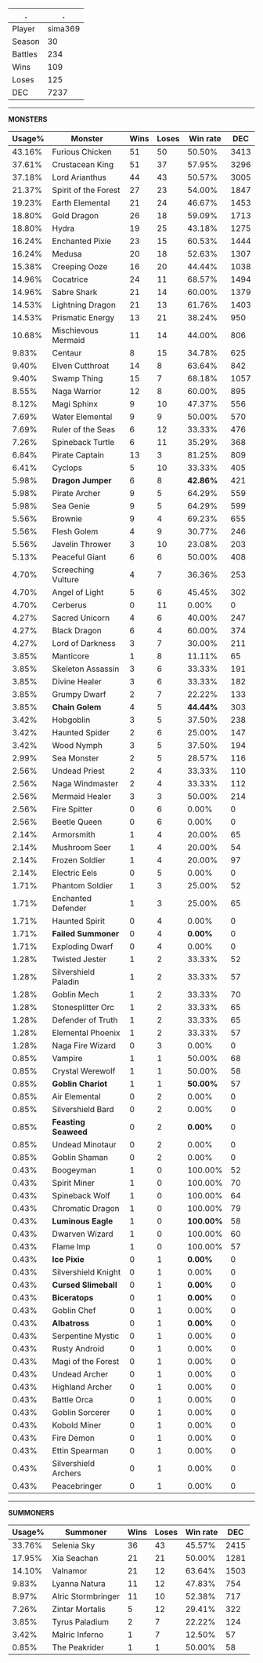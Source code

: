 .|.
|-|-
Player|sima369
Season|30
Battles|234
Wins|109
Loses|125
DEC|7237

---
**MONSTERS**

Usage%|Monster|Wins|Loses|Win rate|DEC|
-|-|-|-|-|-|
43.16%|Furious Chicken|51|50|50.50%|3413|
37.61%|Crustacean King|51|37|57.95%|3296|
37.18%|Lord Arianthus|44|43|50.57%|3005|
21.37%|Spirit of the Forest|27|23|54.00%|1847|
19.23%|Earth Elemental|21|24|46.67%|1453|
18.80%|Gold Dragon|26|18|59.09%|1713|
18.80%|Hydra|19|25|43.18%|1275|
16.24%|Enchanted Pixie|23|15|60.53%|1444|
16.24%|Medusa|20|18|52.63%|1307|
15.38%|Creeping Ooze|16|20|44.44%|1038|
14.96%|Cocatrice|24|11|68.57%|1494|
14.96%|Sabre Shark|21|14|60.00%|1379|
14.53%|Lightning Dragon|21|13|61.76%|1403|
14.53%|Prismatic Energy|13|21|38.24%|950|
10.68%|Mischievous Mermaid|11|14|44.00%|806|
9.83%|Centaur|8|15|34.78%|625|
9.40%|Elven Cutthroat|14|8|63.64%|842|
9.40%|Swamp Thing|15|7|68.18%|1057|
8.55%|Naga Warrior|12|8|60.00%|895|
8.12%|Magi Sphinx|9|10|47.37%|556|
7.69%|Water Elemental|9|9|50.00%|570|
7.69%|Ruler of the Seas|6|12|33.33%|476|
7.26%|Spineback Turtle|6|11|35.29%|368|
6.84%|Pirate Captain|13|3|81.25%|809|
6.41%|Cyclops|5|10|33.33%|405|
5.98%|**Dragon Jumper**|6|8|**42.86%**|421|
5.98%|Pirate Archer|9|5|64.29%|559|
5.98%|Sea Genie|9|5|64.29%|599|
5.56%|Brownie|9|4|69.23%|655|
5.56%|Flesh Golem|4|9|30.77%|246|
5.56%|Javelin Thrower|3|10|23.08%|203|
5.13%|Peaceful Giant|6|6|50.00%|408|
4.70%|Screeching Vulture|4|7|36.36%|253|
4.70%|Angel of Light|5|6|45.45%|302|
4.70%|Cerberus|0|11|0.00%|0|
4.27%|Sacred Unicorn|4|6|40.00%|247|
4.27%|Black Dragon|6|4|60.00%|374|
4.27%|Lord of Darkness|3|7|30.00%|211|
3.85%|Manticore|1|8|11.11%|65|
3.85%|Skeleton Assassin|3|6|33.33%|191|
3.85%|Divine Healer|3|6|33.33%|182|
3.85%|Grumpy Dwarf|2|7|22.22%|133|
3.85%|**Chain Golem**|4|5|**44.44%**|303|
3.42%|Hobgoblin|3|5|37.50%|238|
3.42%|Haunted Spider|2|6|25.00%|147|
3.42%|Wood Nymph|3|5|37.50%|194|
2.99%|Sea Monster|2|5|28.57%|116|
2.56%|Undead Priest|2|4|33.33%|110|
2.56%|Naga Windmaster|2|4|33.33%|112|
2.56%|Mermaid Healer|3|3|50.00%|214|
2.56%|Fire Spitter|0|6|0.00%|0|
2.56%|Beetle Queen|0|6|0.00%|0|
2.14%|Armorsmith|1|4|20.00%|65|
2.14%|Mushroom Seer|1|4|20.00%|54|
2.14%|Frozen Soldier|1|4|20.00%|97|
2.14%|Electric Eels|0|5|0.00%|0|
1.71%|Phantom Soldier|1|3|25.00%|52|
1.71%|Enchanted Defender|1|3|25.00%|65|
1.71%|Haunted Spirit|0|4|0.00%|0|
1.71%|**Failed Summoner**|0|4|**0.00%**|0|
1.71%|Exploding Dwarf|0|4|0.00%|0|
1.28%|Twisted Jester|1|2|33.33%|52|
1.28%|Silvershield Paladin|1|2|33.33%|57|
1.28%|Goblin Mech|1|2|33.33%|70|
1.28%|Stonesplitter Orc|1|2|33.33%|65|
1.28%|Defender of Truth|1|2|33.33%|65|
1.28%|Elemental Phoenix|1|2|33.33%|57|
1.28%|Naga Fire Wizard|0|3|0.00%|0|
0.85%|Vampire|1|1|50.00%|68|
0.85%|Crystal Werewolf|1|1|50.00%|58|
0.85%|**Goblin Chariot**|1|1|**50.00%**|57|
0.85%|Air Elemental|0|2|0.00%|0|
0.85%|Silvershield Bard|0|2|0.00%|0|
0.85%|**Feasting Seaweed**|0|2|**0.00%**|0|
0.85%|Undead Minotaur|0|2|0.00%|0|
0.85%|Goblin Shaman|0|2|0.00%|0|
0.43%|Boogeyman|1|0|100.00%|52|
0.43%|Spirit Miner|1|0|100.00%|70|
0.43%|Spineback Wolf|1|0|100.00%|64|
0.43%|Chromatic Dragon|1|0|100.00%|79|
0.43%|**Luminous Eagle**|1|0|**100.00%**|58|
0.43%|Dwarven Wizard|1|0|100.00%|60|
0.43%|Flame Imp|1|0|100.00%|57|
0.43%|**Ice Pixie**|0|1|**0.00%**|0|
0.43%|Silvershield Knight|0|1|0.00%|0|
0.43%|**Cursed Slimeball**|0|1|**0.00%**|0|
0.43%|**Biceratops**|0|1|**0.00%**|0|
0.43%|Goblin Chef|0|1|0.00%|0|
0.43%|**Albatross**|0|1|**0.00%**|0|
0.43%|Serpentine Mystic|0|1|0.00%|0|
0.43%|Rusty Android|0|1|0.00%|0|
0.43%|Magi of the Forest|0|1|0.00%|0|
0.43%|Undead Archer|0|1|0.00%|0|
0.43%|Highland Archer|0|1|0.00%|0|
0.43%|Battle Orca|0|1|0.00%|0|
0.43%|Goblin Sorcerer|0|1|0.00%|0|
0.43%|Kobold Miner|0|1|0.00%|0|
0.43%|Fire Demon|0|1|0.00%|0|
0.43%|Ettin Spearman|0|1|0.00%|0|
0.43%|Silvershield Archers|0|1|0.00%|0|
0.43%|Peacebringer|0|1|0.00%|0|

---
**SUMMONERS**

Usage%|Summoner|Wins|Loses|Win rate|DEC|
-|-|-|-|-|-|
33.76%|Selenia Sky|36|43|45.57%|2415|
17.95%|Xia Seachan|21|21|50.00%|1281|
14.10%|Valnamor|21|12|63.64%|1503|
9.83%|Lyanna Natura|11|12|47.83%|754|
8.97%|Alric Stormbringer|11|10|52.38%|717|
7.26%|Zintar Mortalis|5|12|29.41%|322|
3.85%|Tyrus Paladium|2|7|22.22%|124|
3.42%|Malric Inferno|1|7|12.50%|57|
0.85%|The Peakrider|1|1|50.00%|58|
